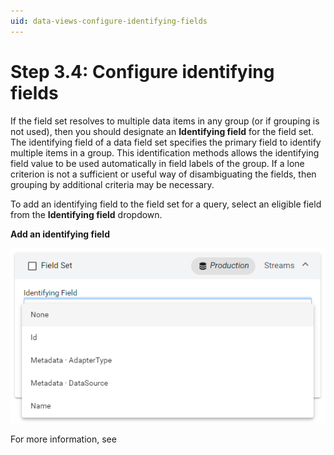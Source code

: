 ```yaml
---
uid: data-views-configure-identifying-fields
---
```


# Step 3.4: Configure identifying fields

If the field set resolves to multiple data items in any group (or if grouping is not used), then you should designate an **Identifying field** for the field set. The identifying field of a data field set specifies the primary field to identify multiple items in a group. This identification methods allows the identifying field value to be used automatically in field labels of the group. If a lone criterion is not a sufficient or useful way of disambiguating the fields, then grouping by additional criteria may be necessary. 

To add an identifying field to the field set for a query, select an eligible field from the **Identifying field** dropdown.

**Add an identifying field**

![add-an-identifying-field](_images/add-an-identifying-field.png)

For more information, see 
